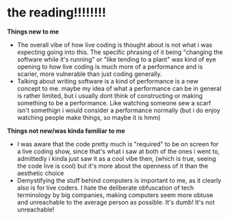 # the reading!!!!!!!!
**Things new to me**
 - The overall vibe of how live coding is thought about is not what i was expecting going into this. The specific phrasing of it being "changing the software while it's running" or "like tending to a plant" was kind of eye opening to how live coding is much more of a performance and is scarier, more vulnerable than just coding generally.
 - Talking about writing software is a kind of performance is a new concept to me. maybe my idea of what a performance can be in general is rather limited, but i usually dont think of constructing or making something to be a performance. Like watching someone sew a scarf isn't somethign i would consider a performance normally (but i do enjoy watching people make things, so maybe it is hmm)

**Things not new/was kinda familiar to me**
 - I was aware that the code pretty much is "required" to be on screen for a live coding show, since that's what i saw at both of the ones i went to, admittedly i kinda just saw it as a cool vibe then, (which is true, seeing the code live is cool) but it's more about the openness of it than the aesthetic choice
 - Demystifying the stuff behind computers is important to me, as it clearly also is for live coders. I hate the deliberate obfuscation of tech terminology by big companies, making computers seem more obtuse and unreachable to the average person as possible. It's dumb! It's not unreachable! 